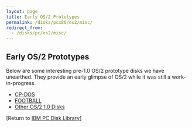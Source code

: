 ```yaml
---
layout: page
title: Early OS/2 Prototypes
permalink: /disks/pcx86/os2/misc/
redirect_from:
  - /disks/pc/os2/misc/
---
```


Early OS/2 Prototypes
---------------------

Below are some interesting pre-1.0 OS/2 prototype disks we have unearthed.  They provide an early glimpse
of OS/2 while it was still a work-in-progress.

* [CP-DOS](cpdos/)
* [FOOTBALL](football/)
* [Other OS/2 1.0 Disks](1.0/)

[Return to [IBM PC Disk Library](/disks/pcx86/)]
